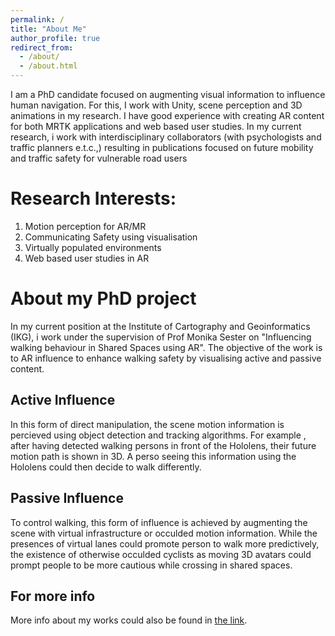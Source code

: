 ```yaml
---
permalink: /
title: "About Me"
author_profile: true
redirect_from: 
  - /about/
  - /about.html
---
```


I am a PhD candidate focused on augmenting visual information to influence human navigation. For this, I work with Unity, scene perception and 3D animations in my research. I have good experience with creating AR content for both MRTK applications and web based user studies. In my current research, i work with interdisciplinary collaborators (with psychologists and traffic planners e.t.c.,) resulting in publications focused on future mobility and traffic safety for vulnerable road users



Research Interests:
======
1. Motion perception for AR/MR 
1. Communicating Safety using visualisation
1. Virtually populated environments
1. Web based user studies in AR 



About my PhD project
======
In my current position at the Institute of Cartography and Geoinformatics (IKG), i work under the supervision of Prof Monika Sester on "Influencing walking behaviour in Shared Spaces using AR". The objective of the work is to AR influence to enhance walking safety by visualising active and passive content. 

Active Influence
------
In this form of direct manipulation, the scene motion information is percieved using object detection and tracking algorithms. For example , after having detected walking persons in front of the Hololens, their future motion path is shown in 3D. A perso seeing this information using the Hololens could then decide to walk differently.


Passive Influence
------
To control walking, this form of influence is achieved by augmenting the scene with virtual infrastructure or occulded motion information. While the presences of virtual lanes could promote person to walk more predictively, the existence of otherwise occulded cyclists as moving 3D avatars could prompt people to be more cautious while crossing in shared spaces.  


For more info
------
More info about my works could also be found in [the link](https://www.ikg.uni-hannover.de/de/kamalasanan/).